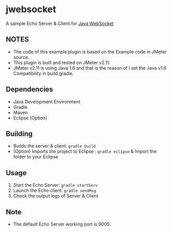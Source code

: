 # jwebsocket

A sample Echo Server & Client for [Java WebSocket](https://github.com/TooTallNate/Java-WebSocket)

## NOTES
* The code of this example plugin is based on the Example code in JMeter source.
* This plugin is built and tested on JMeter v2.11.
* JMeter v2.11 is using Java 1.6 and that is the reason of I set the Java v1.6 Compatibility in build.gradle.

## Dependencies
* Java Development Environment
* Gradle
* Maven 
* Eclipse (Option)

## Building
* Builds the server & client: `gradle build` 
* (Option) Imports the project to Eclipse : `gradle eclipse` & Import the folder to your Eclipse

## Usage
1. Start the Echo Server: `gradle startServ`
2. Launch the Echo client: `gradle sendMsg`
3. Check the output logs of Server & Client

## Note
* The default Echo Server working port is 9005.

